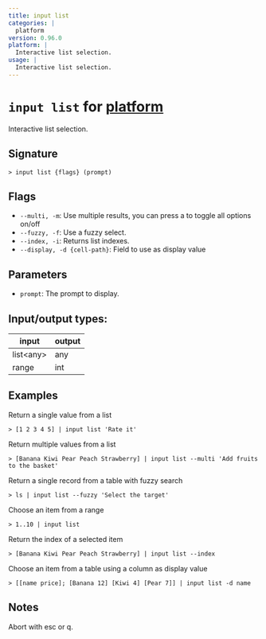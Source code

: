 ```yaml
---
title: input list
categories: |
  platform
version: 0.96.0
platform: |
  Interactive list selection.
usage: |
  Interactive list selection.
---
```

<!-- This file is automatically generated. Please edit the command in https://github.com/nushell/nushell instead. -->

# `input list` for [platform](/commands/categories/platform.md)

<div class='command-title'>Interactive list selection.</div>

## Signature

```> input list {flags} (prompt)```

## Flags

 -  `--multi, -m`: Use multiple results, you can press a to toggle all options on/off
 -  `--fuzzy, -f`: Use a fuzzy select.
 -  `--index, -i`: Returns list indexes.
 -  `--display, -d {cell-path}`: Field to use as display value

## Parameters

 -  `prompt`: The prompt to display.


## Input/output types:

| input     | output |
| --------- | ------ |
| list\<any\> | any    |
| range     | int    |
## Examples

Return a single value from a list
```nu
> [1 2 3 4 5] | input list 'Rate it'

```

Return multiple values from a list
```nu
> [Banana Kiwi Pear Peach Strawberry] | input list --multi 'Add fruits to the basket'

```

Return a single record from a table with fuzzy search
```nu
> ls | input list --fuzzy 'Select the target'

```

Choose an item from a range
```nu
> 1..10 | input list

```

Return the index of a selected item
```nu
> [Banana Kiwi Pear Peach Strawberry] | input list --index

```

Choose an item from a table using a column as display value
```nu
> [[name price]; [Banana 12] [Kiwi 4] [Pear 7]] | input list -d name

```

## Notes
Abort with esc or q.